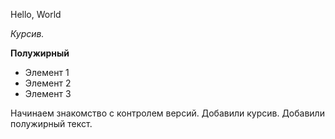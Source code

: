 Hello, World

*Курсив.*

**Полужирный**

* Элемент 1
* Элемент 2
* Элемент 3

Начинаем знакомство с контролем версий.
Добавили курсив.
Добавили полужирный текст.
